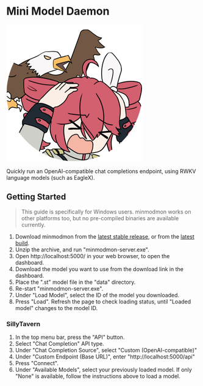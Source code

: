 # Mini Model Daemon

![splash](data/splash.png)

Quickly run an OpenAI-compatible chat completions endpoint, using RWKV language models (such as EagleX).

## Getting Started

> This guide is specifically for Windows users.
> minmodmon works on other platforms too, but no pre-compiled binaries are available currently.

1. Download minmodmon from the [latest stable release](https://github.com/recursal/midmodmon/releases), or from the
   [latest build](https://github.com/recursal/midmodmon/actions).
2. Unzip the archive, and run "minmodmon-server.exe".
3. Open http://localhost:5000/ in your web browser, to open the dashboard.
4. Download the model you want to use from the download link in the dashboard.
5. Place the ".st" model file in the "data" directory.
6. Re-start "minmodmon-server.exe".
7. Under "Load Model", select the ID of the model you downloaded.
8. Press "Load". Refresh the page to check loading status, until "Loaded model" changes to the model ID.

### SillyTavern

1. In the top menu bar, press the "API" button.
2. Select "Chat Completion" API type.
3. Under "Chat Completion Source", select "Custom (OpenAI-compatible)"
4. Under "Custom Endpoint (Base URL)", enter "http://localhost:5000/api"
5. Press "Connect".
6. Under "Available Models", select your previously loaded model. If only "None" is available, follow the instructions
   above to load a model.
